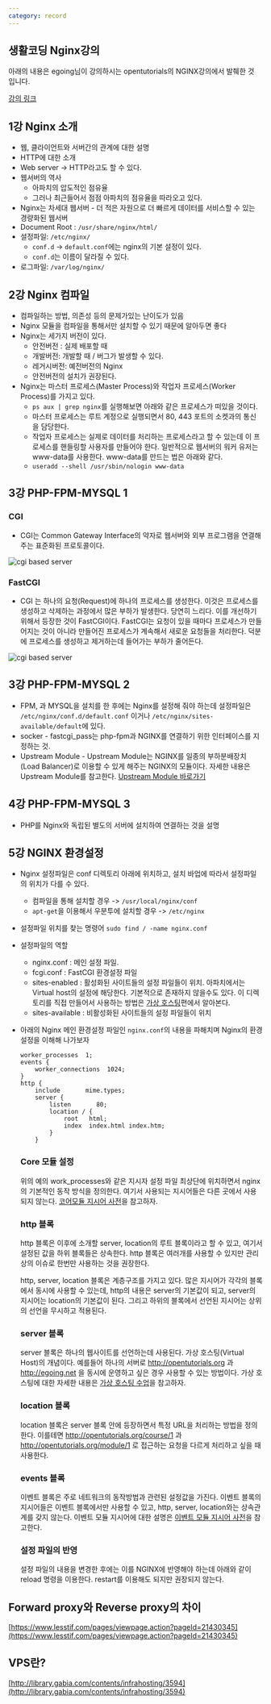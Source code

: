 ```yaml
---
category: record
---
```

## 생활코딩 Nginx강의

아래의 내용은 egoing님이 강의하시는 opentutorials의 NGINX강의에서 발췌한 것 입니다.

[강의 링크](https://opentutorials.org/module/384/3462)

## 1강 Nginx 소개

* 웹, 클라이언트와 서버간의 관계에 대한 설명
* HTTP에 대한 소개
* Web server -> HTTP라고도 할 수 있다.
* 웹서버의 역사
  * 아파치의 압도적인 점유율
  * 그러나 최근들어서 점점 아파치의 점유율을 따라오고 있다.
* Nginx는 차세대 웹서버 - 더 적은 자원으로 더 빠르게 데이터를 서비스할 수 있는 경량화된 웹서버
* Document Root : `/usr/share/nginx/html/`
* 설정파일: `/etc/nginx/`
  * `conf.d` -> `default.conf`에는 nginx의 기본 설정이 있다.
  * `conf.d`는 이름이 달라질 수 있다.
* 로그파일: `/var/log/nginx/`

## 2강 Nginx 컴파일

* 컴파일하는 방법, 의존성 등의 문제가있는 난이도가 있음
* Nginx 모듈을 컴파일을 통해서만 설치할 수 있기 때문에 알아두면 좋다
* Nginx는 세가지 버전이 있다.
  * 안전버전 : 실제 배포할 때
  * 개발버전: 개발할 때 / 버그가 발생할 수 있다.
  * 레거시버전: 예전버전의 Nginx
  * 안전버전의 설치가 권장된다.
* Nginx는 마스터 프로세스(Master Process)와 작업자 프로세스(Worker Process)를 가지고 있다.
  * `ps aux | grep nginx`를 실행해보면 아래와 같은 프로세스가 떠있을 것이다.
  * 마스터 프로세스는 루트 계정으로 실행되면서 80, 443 포트의 소켓과의 통신을 담당한다.
  * 작업자 프로세스는 실제로 데이터를 처리하는 프로세스라고 할 수 있는데 이 프로세스를 핸들링할 사용자를 만들어야 한다. 일반적으로 웹서버의 워커 유저는 www-data를 사용한다. www-data를 만드는 법은 아래와 같다.
  * `useradd --shell /usr/sbin/nologin www-data`

## 3강 PHP-FPM-MYSQL 1

### CGI

* CGI는 Common Gateway Interface의 약자로 웹서버와 외부 프로그램을 연결해주는 표준화된 프로토콜이다.

![cgi based server](https://s3.ap-northeast-2.amazonaws.com/opentutorials-user-file/module/384/1398.gif)

### FastCGI

* CGI 는 하나의 요청(Request)에 하나의 프로세스를 생성한다. 이것은 프로세스를 생성하고 삭제하는 과정에서 많은 부하가 발생한다. 당연히 느리다. 이를 개선하기 위해서 등장한 것이 FastCGI이다. FastCGI는 요청이 있을 때마다 프로세스가 만들어지는 것이 아니라 만들어진 프로세스가 계속해서 새로운 요청들을 처리한다. 덕분에 프로세스를 생성하고 제거하는데 들어가는 부하가 줄어든다.

![cgi based server](https://s3.ap-northeast-2.amazonaws.com/opentutorials-user-file/module/384/1397.gif)

## 3강 PHP-FPM-MYSQL 2

* FPM, 과 MYSQL을 설치를 한 후에는 Nginx를 설정해 줘야 하는데 설정파일은 `/etc/nginx/conf.d/default.conf` 이거나 `/etc/nginx/sites-available/default`에 있다.
* socker - fastcgi_pass는 php-fpm과 NGINX를 연결하기 위한 인터페이스를 지정하는 것.
* Upstream Module - Upstream Module는 NGINX를 일종의 부하분배장치(Load Balancer)로 이용할 수 있게 해주는 NGINX의 모듈이다. 자세한 내용은 Upstream Module를 참고한다. [Upstream Module 바로가기](http://opentutorials.org/module/384/4328)

## 4강 PHP-FPM-MYSQL 3

* PHP를 Nginx와 독립된 별도의 서버에 설치하여 연결하는 것을 설명

## 5강 NGINX 환경설정

* Nginx 설정파일은 conf 디렉토리 아래에 위치하고, 설치 바업에 따라서 설정파일의 위치가 다를 수 있다.

  * 컴파일을 통해 설치할 경우 -> `/usr/local/nginx/conf`
  * `apt-get`을 이용해서 우분투에 설치할 경우 -> `/etc/nginx`

* 설정파일 위치를 찾는 명령어
  `sudo find / -name nginx.conf`

* 설정파일의 역할

  * nginx.conf : 메인 설정 파일.
  * fcgi.conf : FastCGI 환경설정 파일
  * sites-enabled : 활성화된 사이트들의 설정 파일들이 위치. 아파치에서는 Virtual host의 설정에 해당한다. 기본적으로 존재하지 않을수도 있다. 이 디렉토리를 직접 만들어서 사용하는 방법은 [가상 호스팅](http://opentutorials.org/module/384/4529)편에서 알아본다.
  * sites-available : 비활성화된 사이트들의 설정 파일들이 위치

* 아래의 Nginx 메인 환경설정 파일인 `nginx.conf`의 내용을 파해치며 Nginx의 환경설정을 이해해 나가보자

  ```nginx
  worker_processes  1;
  events {
      worker_connections  1024;
  }
  http {
      include       mime.types;
      server {
          listen       80;
          location / {
              root   html;
              index  index.html index.htm;
          }
      }

  ```

  ### Core 모듈 설정

  위의 예의 work_processes와 같은 지시자 설정 파일 최상단에 위치하면서 nginx의 기본적인 동작 방식을 정의한다. 여기서 사용되는 지시어들은 다른 곳에서 사용되지 않는다. [코어모듈 지시어 사전](http://opentutorials.org/module/384/4533)을 참고하자.

  ### http 블록

  http 블록은 이후에 소개할 server, location의 루트 블록이라고 할 수 있고, 여기서 설정된 값을 하위 블록들은 상속한다. http 블록은 여러개를 사용할 수 있지만 관리상의 이슈로 한번만 사용하는 것을 권장한다.

  http, server, location 블록은 계층구조를 가지고 있다. 많은 지시어가 각각의 블록에서 동시에 사용할 수 있는데, http의 내용은 server의 기본값이 되고, server의 지시어는 location의 기본값이 된다. 그리고 하위의 블록에서 선언된 지시어는 상위의 선언을 무시하고 적용된다.

  ### server 블록

  server 블록은 하나의 웹사이트를 선언하는데 사용된다. 가상 호스팅(Virtual Host)의 개념이다. 예를들어 하나의 서버로 http://opentutorials.org 과 http://egoing.net 을 동시에 운영하고 싶은 경우 사용할 수 있는 방법이다. 가상 호스팅에 대한 자세한 내용은 [가상 호스팅 수업](http://opentutorials.org/module/384/4529)을 참고하자.

  ### location 블록

  location 블록은 server 블록 안에 등장하면서 특정 URL을 처리하는 방법을 정의한다. 이를테면 http://opentutorials.org/course/1 과 http://opentutorials.org/module/1 로 접근하는 요청을 다르게 처리하고 싶을 때 사용한다.

  ### events 블록

  이벤트 블록은 주로 네트워크의 동작방법과 관련된 설정값을 가진다. 이벤트 블록의 지시어들은 이벤트 블록에서만 사용할 수 있고, http, server, location와는 상속관계를 갖지 않는다. 이벤트 모듈 지시어에 대한 설명은 [이벤트 모듈 지시어 사전](http://opentutorials.org/module/384/4534)을 참고한다.

  ### 설정 파일의 반영

  설정 파일의 내용을 변경한 후에는 이를 NGINX에 반영해야 하는데 아래와 같이 reload 명령을 이용한다. restart를 이용해도 되지만 권장되지 않는다.

## Forward proxy와 Reverse proxy의 차이
[https://www.lesstif.com/pages/viewpage.action?pageId=21430345](https://www.lesstif.com/pages/viewpage.action?pageId=21430345)

## VPS란?
[http://library.gabia.com/contents/infrahosting/3594](http://library.gabia.com/contents/infrahosting/3594)
